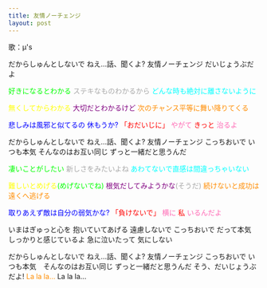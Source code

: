 ```yaml
---
title: 友情ノーチェンジ
layout: post
---
```

歌：μ's

<p>だからしゅんとしないで
ねえ…話、聞くよ?
友情ノーチェンジ だいじょうぶだよ</p>

<p><font color="lime">好きになるとわかる</font>
<font color="darkgray">ステキなものわかるから</font>
<font color="cyan">どんな時も絶対に離さないように</font></p>

<p><font color="yellow">無くしてからわかる</font>
<font color="purple">大切だとわかるけど</font>
<font color="darkorange">次のチャンス平等に舞い降りてくる</font></p>

<p><font color="blue">悲しみは風邪と似てるの 休もうか?</font>
<font color="red">「おだいじに」</font> <font color="hotpink">やがて</font> <font color="red">きっと</font> <font color="hotpink">治るよ</font></p>

<p>だからしゅんとしないで
ねえ…話、聞くよ?
友情ノーチェンジ こっちおいで
いつも本気 そんなのはお互い同じ
ずっと一緒だと思うんだ</p>

<p><font color="lime">凄いことがしたい</font>
<font color="darkgray">新しさをみたいよね</font>
<font color="cyan">あわてないで直感は間違っちゃいない</font></p>

<p><font color="yellow">難しいとめげる</font><font color="lime">(めげないでね)</font>
<font color="purple">根気だしてみようかな</font><font color="darkgray">(そうだ)</font>
<font color="darkorange">続けないと成功は遠くへ逃げる</font></p>

<p><font color="blue">取りあえず敵は自分の弱気かな?</font>
<font color="red">「負けないで」</font> <font color="hotpink">横に</font> <font color="red">私</font> <font color="hotpink">いるんだよ</font></p>

<p>いまはぎゅっと心を
抱いていてあげる
遠慮しないで こっちおいで
だって本気 しっかりと感じているよ
急に泣いたって 気にしない</p>

<p>だからしゅんとしないで
ねえ…話、聞くよ?
友情ノーチェンジ こっちおいで
いつも本気　そんなのはお互い同じ
ずっと一緒だと思うんだ
そう、だいじょうぶだよ!
<font color="darkorange">La la la...</font>
La la la...</p>